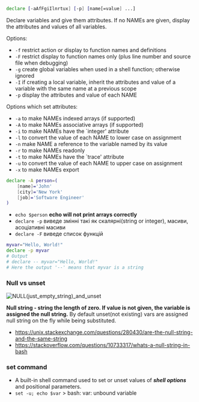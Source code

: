 ```bash
declare [-aAfFgiIlnrtux] [-p] [name[=value] ...]
```

Declare variables and give them attributes. If no NAMEs are given, display the attributes and values of all variables.

Options:
- ```-f``` restrict action or display to function names and definitions
- ```-F``` restrict display to function names only (plus line number and source file when debugging)
- ```-g``` create global variables when used in a shell function; otherwise ignored
- ```-I``` if creating a local variable, inherit the attributes and value of a variable with the same name at a previous scope
- ```-p``` display the attributes and value of each NAME

Options which set attributes:
- ```-a``` to make NAMEs indexed arrays (if supported)
- ```-A``` to make NAMEs associative arrays (if supported)
- ```-i``` to make NAMEs have the `integer' attribute
- ```-l``` to convert the value of each NAME to lower case on assignment
- ```-n``` make NAME a reference to the variable named by its value
- ```-r``` to make NAMEs readonly
- ```-t``` to make NAMEs have the `trace' attribute
- ```-u``` to convert the value of each NAME to upper case on assignment
- ```-x``` to make NAMEs export

```bash
declare -A person=(
    [name]='John'
    [city]='New York'
    [job]='Software Engineer'
)
```
- ```echo $person``` __echo will not print arrays correctly__
- ```declare -p``` виведе змінні такі як скалярні(string or integer), масиви, асоціативні масиви
- ```declare -F``` виведе список функцій

```bash
myvar="Hello, World!"
declare -p myvar
# Output
# declare -- myvar="Hello, World!"
# Here the output '--' means that myvar is a string
```

### Null vs unset
![NULL(just_empty_string)_and_unset](https://github.com/user-attachments/assets/be19b45b-a4cf-4049-834a-639bf9839585)

**Null string - string the length of zero. If value is not given, the variable is assigned the null string.** By default unset(not existing) vars are assigned null string on the fly while being substituted.
- https://unix.stackexchange.com/questions/280430/are-the-null-string-and-the-same-string
- https://stackoverflow.com/questions/10733317/whats-a-null-string-in-bash

### set command
- A built-in shell command used to set or unset values of ___shell options___ and positional parameters.
- `set -u; echo $var` > bash: var: unbound variable
